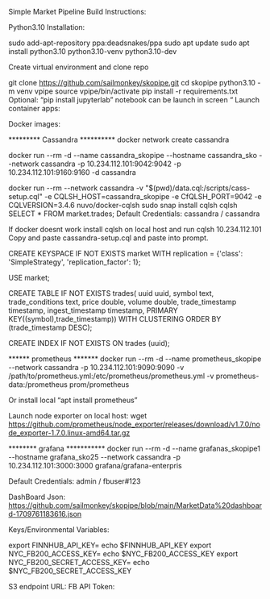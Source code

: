 Simple Market Pipeline Build Instructions:


Python3.10 Installation:

 sudo add-apt-repository ppa:deadsnakes/ppa
 sudo apt update
 sudo apt install python3.10 python3.10-venv python3.10-dev

Create virtual environment and clone repo

git clone https://github.com/sailmonkey/skopipe.git
cd skopipe
python3.10 -m venv vpipe
source vpipe/bin/activate
pip install -r requirements.txt
Optional: “pip install jupyterlab”  notebook can be launch in screen “
Launch container apps:

Docker images:

********* Cassandra **********
docker network create cassandra

docker run --rm -d --name cassandra_skopipe --hostname cassandra_sko --network cassandra  -p 10.234.112.101:9042:9042 -p 10.234.112.101:9160:9160   -d cassandra

docker run --rm --network cassandra -v "$(pwd)/data.cql:/scripts/cass-setup.cql" -e CQLSH_HOST=cassandra_skopipe -e CfQLSH_PORT=9042 -e CQLVERSION=3.4.6 nuvo/docker-cqlsh
sudo snap install cqlsh
cqlsh
SELECT * FROM market.trades;
Default Credentials: cassandra / cassandra

If docker doesnt work install cqlsh on local host and run cqlsh 10.234.112.101
Copy and paste cassandra-setup.cql and paste into prompt.

CREATE KEYSPACE IF NOT EXISTS market 
    WITH replication = {'class': 'SimpleStrategy', 'replication_factor': 1};

USE market;

CREATE TABLE IF NOT EXISTS trades(
    uuid uuid,
    symbol text,
    trade_conditions text,
    price double,
    volume double,
    trade_timestamp timestamp,
    ingest_timestamp timestamp,
    PRIMARY KEY((symbol),trade_timestamp))
WITH CLUSTERING ORDER BY (trade_timestamp DESC);

CREATE INDEX IF NOT EXISTS ON trades (uuid);


****** prometheus *******
docker run --rm -d --name prometheus_skopipe --network cassandra -p 10.234.112.101:9090:9090 -v /path/to/prometheus.yml:/etc/prometheus/prometheus.yml -v prometheus-data:/prometheus prom/prometheus

Or install local “apt install prometheus”

Launch node exporter on local host:
wget https://github.com/prometheus/node_exporter/releases/download/v1.7.0/node_exporter-1.7.0.linux-amd64.tar.gz

******** grafana ***********
docker run --rm -d --name grafanas_skopipe1 --hostname grafana_sko25 --network cassandra -p 10.234.112.101:3000:3000  grafana/grafana-enterpris

Default Credentials: admin / fbuser#123

DashBoard Json: https://github.com/sailmonkey/skopipe/blob/main/MarketData%20dashboard-1709761183616.json


Keys/Environmental Variables:

export FINNHUB_API_KEY=
echo $FINNHUB_API_KEY
export NYC_FB200_ACCESS_KEY=
echo $NYC_FB200_ACCESS_KEY
export NYC_FB200_SECRET_ACCESS_KEY=
echo $NYC_FB200_SECRET_ACCESS_KEY

S3 endpoint URL: 
FB API Token:

